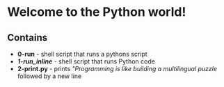 # Welcome to the Python world!
## Contains
- **0-run** - shell script that runs a pythons script
- ***1-run_inline*** - shell script that runs Python code
- **2-print.py** - prints _"Programming is like building a multilingual puzzle_ followed by a new line
